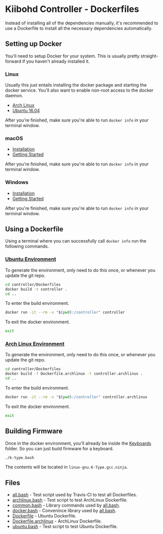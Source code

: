 # Kiibohd Controller - Dockerfiles

Instead of installing all of the dependencies manually, it's recommended to use a Dockerfile to install all the necessary dependencies automatically.


## Setting up Docker

You'll need to setup Docker for your system.
This is usually pretty straight-forward if you haven't already installed it.


### Linux

Usually this just entails installing the docker package and starting the docker service.
You'll also want to enable non-root access to the docker daemon.

* [Arch Linux](https://wiki.archlinux.org/index.php/Docker)
* [Ubuntu 16.04](https://www.digitalocean.com/community/tutorials/how-to-install-and-use-docker-on-ubuntu-16-04)

After you're finished, make sure you're able to run `docker info` in your terminal window.


### macOS

* [Installation](https://docs.docker.com/docker-for-mac/install/)
* [Getting Started](https://docs.docker.com/docker-for-mac/)

After you're finished, make sure you're able to run `docker info` in your terminal window.


### Windows

* [Installation](https://docs.docker.com/docker-for-windows/install/)
* [Getting Started](https://docs.docker.com/docker-for-windows/)

After you're finished, make sure you're able to run `docker info` in your terminal window.


## Using a Dockerfile

Using a terminal where you can successfully call `docker info` run the following commands.


### [Ubuntu Environment](Dockerfile)

To generate the environment, only need to do this once, or whenever you update the git repo.

```bash
cd controller/Dockerfiles
docker build -t controller .
cd ..
```

To enter the build environment.
```bash
docker run -it --rm -v "$(pwd):/controller" controller
```

To exit the docker environment.
```bash
exit
```


### [Arch Linux Environment](Dockerfile.archlinux)

To generate the environment, only need to do this once, or whenever you update the git repo.

```bash
cd controller/Dockerfiles
docker build -f Dockerfile.archlinux -t controller.archlinux .
cd ..
```

To enter the build environment.
```bash
docker run -it --rm -v "$(pwd):/controller" controller.archlinux
```

To exit the docker environment.
```bash
exit
```


## Building Firmware

Once in the docker environment, you'll already be inside the [Keyboards](../Keyboards) folder.
So you can just build firmware for a keyboard.
```bash
./k-type.bash
```

The contents will be located in `linux-gnu.K-Type.gcc.ninja`.


## Files

* [all.bash](all.bash) - Test script used by Travis-CI to test all Dockerfiles.
* [archlinux.bash](archlinux.bash) - Test script to test ArchLinux Dockerfile.
* [common.bash](common.bash) - Library commands used by [all.bash](all.bash).
* [docker.bash](docker.bash) - Convenince library used by [all.bash](all.bash).
* [Dockerfile](Dockerfile) - Ubuntu Dockerfile.
* [Dockerfile.archlinux](Dockerfile.archlinux) - ArchLinux Dockerfile.
* [ubuntu.bash](ubuntu.bash) - Test script to test Ubuntu Dockerfile.

